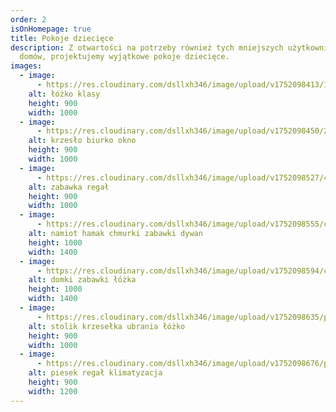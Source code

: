 ```yaml
---
order: 2
isOnHomepage: true
title: Pokoje dziecięce
description: Z otwartości na potrzeby również tych mniejszych użytkowników
  domów, projektujemy wyjątkowe pokoje dziecięce.
images:
  - image:
      - https://res.cloudinary.com/dsllxh346/image/upload/v1752098413/1_vhxvsn.jpg
    alt: łóżko klasy
    height: 900
    width: 1000
  - image:
      - https://res.cloudinary.com/dsllxh346/image/upload/v1752098450/2_uwwae0.jpg
    alt: krzesło biurko okno
    height: 900
    width: 1000
  - image:
      - https://res.cloudinary.com/dsllxh346/image/upload/v1752098527/4_u4jjrw.jpg
    alt: zabawka regał
    height: 900
    width: 1000
  - image:
      - https://res.cloudinary.com/dsllxh346/image/upload/v1752098555/cam11_render_%C5%9Bciana_2_w2oded.jpg
    alt: namiot hamak chmurki zabawki dywan
    height: 1000
    width: 1400
  - image:
      - https://res.cloudinary.com/dsllxh346/image/upload/v1752098594/cam13_2_ocrvay.jpg
    alt: domki zabawki łóżka
    height: 1000
    width: 1400
  - image:
      - https://res.cloudinary.com/dsllxh346/image/upload/v1752098635/ps_3_pok%C3%B3j_m%C5%82odszej_ype6js.jpg
    alt: stolik krzesełka ubrania łóżko
    height: 900
    width: 1000
  - image:
      - https://res.cloudinary.com/dsllxh346/image/upload/v1752098676/ps_post_1_goweet.jpg
    alt: piesek regał klimatyzacja
    height: 900
    width: 1200
---
```

